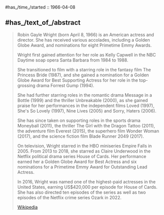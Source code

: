 ﻿---
aliases:
- "Robin Wright"
- "Robin Gayle Wright"
---

#has_/time_/started :: 1966-04-08 

## #has_/text_of_/abstract 

> Robin Gayle Wright (born April 8, 1966) is an American actress and director. 
> She has received various accolades, including a Golden Globe Award, 
> and nominations for eight Primetime Emmy Awards.
>
> Wright first gained attention for her role as Kelly Capwell 
> in the NBC Daytime soap opera Santa Barbara  from 1984 to 1988. 
> 
> She transitioned to film with a starring role in the fantasy film The Princess Bride (1987), 
> and she gained a nomination for a Golden Globe Award for Best Supporting Actress 
> for her role in the top-grossing drama Forrest Gump (1994). 
> 
> She had further starring roles in the romantic drama Message in a Bottle (1999) 
> and the thriller Unbreakable (2000), as she gained praise for her performances in the independent films 
> Loved (1997), She's So Lovely (1997), Nine Lives (2005) and Sorry, Haters (2006). 
> 
> She has since taken on supporting roles in the sports drama Moneyball (2011), 
> the thriller The Girl with the Dragon Tattoo (2011), the adventure film Everest (2015), 
> the superhero film Wonder Woman (2017), and the science fiction film Blade Runner 2049 (2017).
>
> On television, Wright starred in the HBO miniseries Empire Falls in 2005. 
> From 2013 to 2018, she starred as Claire Underwood in the Netflix political drama series House of Cards. 
> Her performance earned her a Golden Globe Award for Best Actress 
> and six nominations for a Primetime Emmy Award for Outstanding Lead Actress. 
> 
> In 2016, Wright was named one of the highest-paid actresses in the United States, 
> earning US$420,000 per episode for House of Cards. 
> She has also directed ten episodes of the series 
> as well as two episodes of the Netflix crime series Ozark in 2022.
>
> [Wikipedia](https://en.wikipedia.org/wiki/Robin%20Wright)





